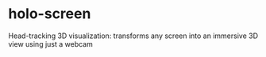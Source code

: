 # holo-screen
Head-tracking 3D visualization: transforms any screen into an immersive 3D view using just a webcam
